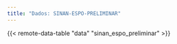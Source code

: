 ```yaml
---
title: "Dados: SINAN-ESPO-PRELIMINAR"
---
```


{{< remote-data-table "data" "sinan_espo_preliminar" >}}
